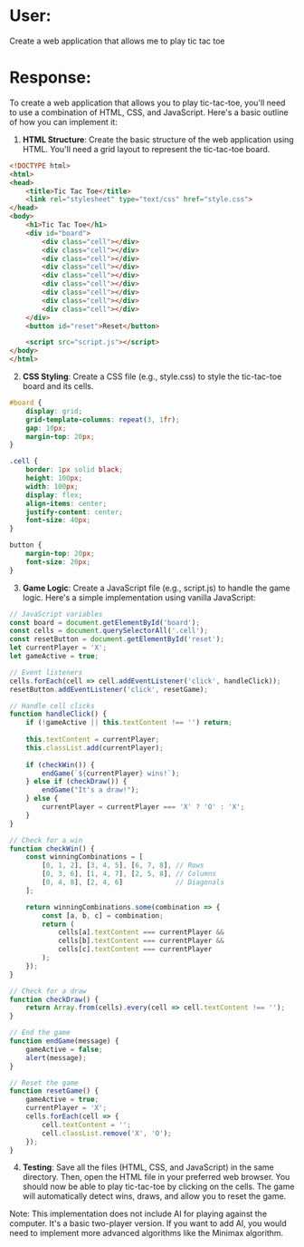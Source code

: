 # User:
Create a web application that allows me to play tic tac toe

# Response:

To create a web application that allows you to play tic-tac-toe, you'll need to use a combination of HTML, CSS, and JavaScript. Here's a basic outline of how you can implement it:

1. **HTML Structure**: Create the basic structure of the web application using HTML. You'll need a grid layout to represent the tic-tac-toe board.

```html
<!DOCTYPE html>
<html>
<head>
    <title>Tic Tac Toe</title>
    <link rel="stylesheet" type="text/css" href="style.css">
</head>
<body>
    <h1>Tic Tac Toe</h1>
    <div id="board">
        <div class="cell"></div>
        <div class="cell"></div>
        <div class="cell"></div>
        <div class="cell"></div>
        <div class="cell"></div>
        <div class="cell"></div>
        <div class="cell"></div>
        <div class="cell"></div>
        <div class="cell"></div>
    </div>
    <button id="reset">Reset</button>

    <script src="script.js"></script>
</body>
</html>
```

2. **CSS Styling**: Create a CSS file (e.g., style.css) to style the tic-tac-toe board and its cells.

```css
#board {
    display: grid;
    grid-template-columns: repeat(3, 1fr);
    gap: 10px;
    margin-top: 20px;
}

.cell {
    border: 1px solid black;
    height: 100px;
    width: 100px;
    display: flex;
    align-items: center;
    justify-content: center;
    font-size: 40px;
}

button {
    margin-top: 20px;
    font-size: 20px;
}
```

3. **Game Logic**: Create a JavaScript file (e.g., script.js) to handle the game logic. Here's a simple implementation using vanilla JavaScript:

```javascript
// JavaScript variables
const board = document.getElementById('board');
const cells = document.querySelectorAll('.cell');
const resetButton = document.getElementById('reset');
let currentPlayer = 'X';
let gameActive = true;

// Event listeners
cells.forEach(cell => cell.addEventListener('click', handleClick));
resetButton.addEventListener('click', resetGame);

// Handle cell clicks
function handleClick() {
    if (!gameActive || this.textContent !== '') return;
    
    this.textContent = currentPlayer;
    this.classList.add(currentPlayer);
    
    if (checkWin()) {
        endGame(`${currentPlayer} wins!`);
    } else if (checkDraw()) {
        endGame("It's a draw!");
    } else {
        currentPlayer = currentPlayer === 'X' ? 'O' : 'X';
    }
}

// Check for a win
function checkWin() {
    const winningCombinations = [
        [0, 1, 2], [3, 4, 5], [6, 7, 8], // Rows
        [0, 3, 6], [1, 4, 7], [2, 5, 8], // Columns
        [0, 4, 8], [2, 4, 6]             // Diagonals
    ];

    return winningCombinations.some(combination => {
        const [a, b, c] = combination;
        return (
            cells[a].textContent === currentPlayer &&
            cells[b].textContent === currentPlayer &&
            cells[c].textContent === currentPlayer
        );
    });
}

// Check for a draw
function checkDraw() {
    return Array.from(cells).every(cell => cell.textContent !== '');
}

// End the game
function endGame(message) {
    gameActive = false;
    alert(message);
}

// Reset the game
function resetGame() {
    gameActive = true;
    currentPlayer = 'X';
    cells.forEach(cell => {
        cell.textContent = '';
        cell.classList.remove('X', 'O');
    });
}
```

4. **Testing**: Save all the files (HTML, CSS, and JavaScript) in the same directory. Then, open the HTML file in your preferred web browser. You should now be able to play tic-tac-toe by clicking on the cells. The game will automatically detect wins, draws, and allow you to reset the game.

Note: This implementation does not include AI for playing against the computer. It's a basic two-player version. If you want to add AI, you would need to implement more advanced algorithms like the Minimax algorithm.